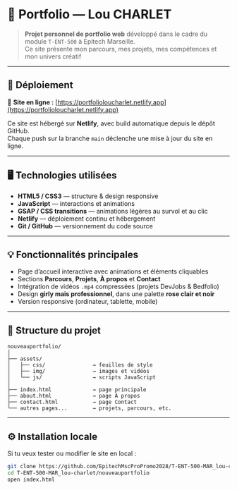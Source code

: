 # 🌸 Portfolio — Lou CHARLET

> **Projet personnel de portfolio web** développé dans le cadre du module `T-ENT-500` à Epitech Marseille.  
> Ce site présente mon parcours, mes projets, mes compétences et mon univers créatif 

---

## 🚀 Déploiement

🔗 **Site en ligne :** [https://portfolioloucharlet.netlify.app](https://portfolioloucharlet.netlify.app)

Ce site est hébergé sur **Netlify**, avec build automatique depuis le dépôt GitHub.  
Chaque push sur la branche `main` déclenche une mise à jour du site en ligne.

---

## 🖥️ Technologies utilisées

- **HTML5 / CSS3** — structure & design responsive  
- **JavaScript** — interactions et animations  
- **GSAP / CSS transitions** — animations légères au survol et au clic  
- **Netlify** — déploiement continu et hébergement  
- **Git / GitHub** — versionnement du code source

---

## 💡 Fonctionnalités principales

- Page d’accueil interactive avec animations et éléments cliquables  
- Sections **Parcours**, **Projets**, **À propos** et **Contact**  
- Intégration de vidéos `.mp4` compressées (projets DevJobs & Bedfolio)  
- Design **girly mais professionnel**, dans une palette **rose clair et noir**  
- Version responsive (ordinateur, tablette, mobile)

---

## 📁 Structure du projet

```text
nouveauportfolio/
│
├── assets/
│   ├── css/               → feuilles de style
│   ├── img/               → images et vidéos
│   └── js/                → scripts JavaScript
│
├── index.html             → page principale
├── about.html             → page À propos
├── contact.html           → page Contact
└── autres pages...        → projets, parcours, etc.

```
---

## ⚙️ Installation locale

Si tu veux tester ou modifier le site en local :

```bash
git clone https://github.com/EpitechMscProPromo2028/T-ENT-500-MAR_lou-charlet.git
cd T-ENT-500-MAR_lou-charlet/nouveauportfolio
open index.html





